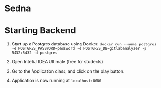 # Sedna

# Starting Backend

1. Start up a Postgres database using Docker: `docker run --name postgres -e POSTGRES_PASSWORD=password -e POSTGRES_DB=gitlabanalyzer -p 5432:5432 -d postgres`

2. Open IntelliJ IDEA Ultimate (free for students)

3. Go to the Application class, and click on the play button.

4. Application is now running at `localhost:8080`